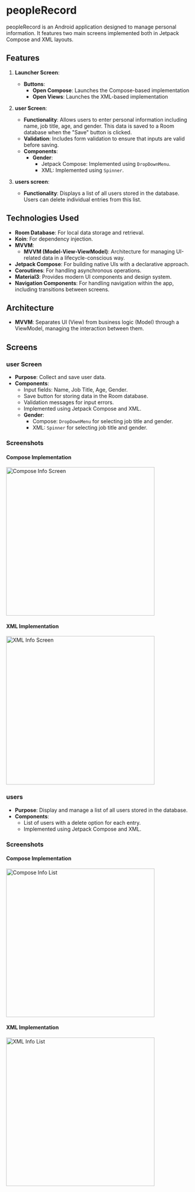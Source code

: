 # peopleRecord

peopleRecord is an Android application designed to manage personal information. It features two main screens implemented both in Jetpack Compose and XML layouts.

## Features

1. **Launcher Screen**:
   - **Buttons**:
     - **Open Compose**: Launches the Compose-based implementation
     - **Open Views**: Launches the XML-based implementation

2. **user Screen**:
   - **Functionality**: Allows users to enter personal information including name, job title, age, and gender. This data is saved to a Room database when the "Save" button is clicked.
   - **Validation**: Includes form validation to ensure that inputs are valid before saving.
   - **Components**:
     - **Gender**:
       - Jetpack Compose: Implemented using `DropDownMenu`.
       - XML: Implemented using `Spinner`.
3. **users screen**:
   - **Functionality**: Displays a list of all users stored in the database. Users can delete individual entries from this list.


## Technologies Used

- **Room Database**: For local data storage and retrieval.
- **Koin**: For dependency injection.
- **MVVM**: 
  - **MVVM (Model-View-ViewModel)**: Architecture for managing UI-related data in a lifecycle-conscious way.
- **Jetpack Compose**: For building native UIs with a declarative approach.
- **Coroutines**: For handling asynchronous operations.
- **Material3**: Provides modern UI components and design system.
- **Navigation Components**: For handling navigation within the app, including transitions between screens.

## Architecture

- **MVVM**: Separates UI (View) from business logic (Model) through a ViewModel, managing the interaction between them.

## Screens

### user Screen

- **Purpose**: Collect and save user data.
- **Components**:
  - Input fields: Name, Job Title, Age, Gender.
  - Save button for storing data in the Room database.
  - Validation messages for input errors.
  - Implemented using Jetpack Compose and XML.
  - **Gender**:
    - Compose: `DropDownMenu` for selecting job title and gender.
    - XML: `Spinner` for selecting job title and gender.

### Screenshots

#### Compose Implementation
<img src="https://drive.google.com/file/d/1rFqC5JHHNsn4QlCJ4UHJ3_D4WhuBn1hj/view?usp=drive_link" width="400" alt="Compose Info Screen">

#### XML Implementation
<img src="https://drive.google.com/file/d/1Rq1IKzr-wlRpYiQTFcxpeqlR0fnzt732/view?usp=sharing" width="400" alt="XML Info Screen">

### users

- **Purpose**: Display and manage a list of all users stored in the database.
- **Components**:
  - List of users with a delete option for each entry.
  - Implemented using Jetpack Compose and XML.

### Screenshots

#### Compose Implementation
<img src="https://drive.google.com/file/d/1QgqYgLmU_uFbR5P68x1U-XFwMbAIQjRF/view?usp=sharing" width="400" alt="Compose Info List">

#### XML Implementation
<img src="https://drive.google.com/file/d/1Qlb3lMgRTrGVklp3mZYa0oZaFpjxr-fL/view?usp=sharing" width="400" alt="XML Info List">
